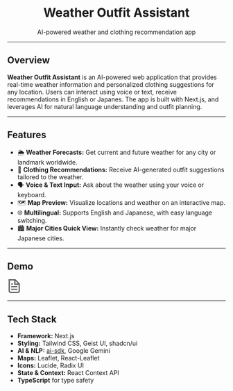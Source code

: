 <div align="center">
  <h1>Weather Outfit Assistant</h1>
  <p>AI-powered weather and clothing recommendation app</p>
</div>

---

## Overview

**Weather Outfit Assistant** is an AI-powered web application that provides real-time weather information and personalized clothing suggestions for any location. Users can interact using voice or text, receive recommendations in English or Japanes. The app is built with Next.js, and leverages AI for natural language understanding and outfit planning.

---

## Features

- 🌦️ **Weather Forecasts:** Get current and future weather for any city or landmark worldwide.
- 🧥 **Clothing Recommendations:** Receive AI-generated outfit suggestions tailored to the weather.
- 🗣️ **Voice & Text Input:** Ask about the weather using your voice or keyboard.
- 🗺️ **Map Preview:** Visualize locations and weather on an interactive map.
- 🌐 **Multilingual:** Supports English and Japanese, with easy language switching.
- 🏙️ **Major Cities Quick View:** Instantly check weather for major Japanese cities.

---

## Demo

![App Screenshot](public/file.svg)

---

## Tech Stack

- **Framework:** Next.js
- **Styling:** Tailwind CSS, Geist UI, shadcn/ui
- **AI & NLP:** [ai-sdk](https://sdk.vercel.ai/), Google Gemini
- **Maps:** Leaflet, React-Leaflet
- **Icons:** Lucide, Radix UI
- **State & Context:** React Context API
- **TypeScript** for type safety

